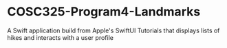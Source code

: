 # COSC325-Program4-Landmarks
A Swift application build from Apple's SwiftUI Tutorials that displays lists of hikes and interacts with a user profile
